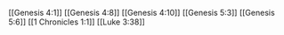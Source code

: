 [[Genesis 4:1]]
[[Genesis 4:8]]
[[Genesis 4:10]]
[[Genesis 5:3]]
[[Genesis 5:6]]
[[1 Chronicles 1:1]]
[[Luke 3:38]]
